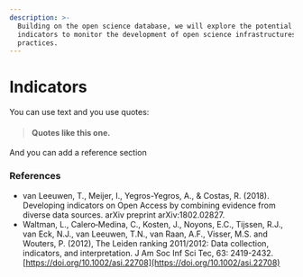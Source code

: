 ```yaml
---
description: >-
  Building on the open science database, we will explore the potential of robust
  indicators to monitor the development of open science infrastructures and
  practices.
---
```


# Indicators

You can use text and you use quotes:

> #### Quotes like this one.

And you can add a reference section

### References

* van Leeuwen, T., Meijer, I., Yegros-Yegros, A., & Costas, R. \(2018\). Developing indicators on Open Access by combining evidence from diverse data sources. arXiv preprint arXiv:1802.02827.
* Waltman, L., Calero‐Medina, C., Kosten, J., Noyons, E.C., Tijssen, R.J., van Eck, N.J., van Leeuwen, T.N., van Raan, A.F., Visser, M.S. and Wouters, P. \(2012\), The Leiden ranking 2011/2012: Data collection, indicators, and interpretation. J Am Soc Inf Sci Tec, 63: 2419-2432. [https://doi.org/10.1002/asi.22708](https://doi.org/10.1002/asi.22708)



